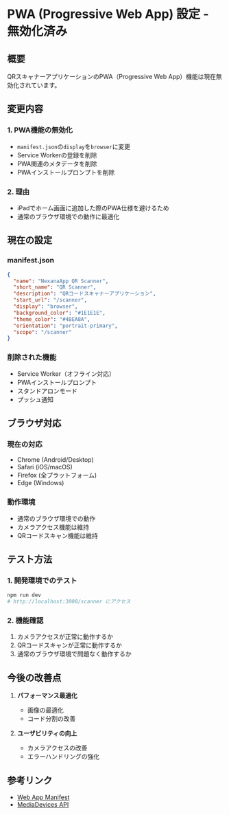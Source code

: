 # PWA (Progressive Web App) 設定 - 無効化済み

## 概要

QRスキャナーアプリケーションのPWA（Progressive Web App）機能は現在無効化されています。

## 変更内容

### 1. PWA機能の無効化
- `manifest.json`の`display`を`browser`に変更
- Service Workerの登録を削除
- PWA関連のメタデータを削除
- PWAインストールプロンプトを削除

### 2. 理由
- iPadでホーム画面に追加した際のPWA仕様を避けるため
- 通常のブラウザ環境での動作に最適化

## 現在の設定

### manifest.json
```json
{
  "name": "NexanaApp QR Scanner",
  "short_name": "QR Scanner",
  "description": "QRコードスキャナーアプリケーション",
  "start_url": "/scanner",
  "display": "browser",
  "background_color": "#1E1E1E",
  "theme_color": "#4BEA8A",
  "orientation": "portrait-primary",
  "scope": "/scanner"
}
```

### 削除された機能
- Service Worker（オフライン対応）
- PWAインストールプロンプト
- スタンドアロンモード
- プッシュ通知

## ブラウザ対応

### 現在の対応
- Chrome (Android/Desktop)
- Safari (iOS/macOS)
- Firefox (全プラットフォーム)
- Edge (Windows)

### 動作環境
- 通常のブラウザ環境での動作
- カメラアクセス機能は維持
- QRコードスキャン機能は維持

## テスト方法

### 1. 開発環境でのテスト
```bash
npm run dev
# http://localhost:3000/scanner にアクセス
```

### 2. 機能確認
1. カメラアクセスが正常に動作するか
2. QRコードスキャンが正常に動作するか
3. 通常のブラウザ環境で問題なく動作するか

## 今後の改善点

1. **パフォーマンス最適化**
   - 画像の最適化
   - コード分割の改善

2. **ユーザビリティの向上**
   - カメラアクセスの改善
   - エラーハンドリングの強化

## 参考リンク

- [Web App Manifest](https://developer.mozilla.org/en-US/docs/Web/Manifest)
- [MediaDevices API](https://developer.mozilla.org/en-US/docs/Web/API/MediaDevices) 